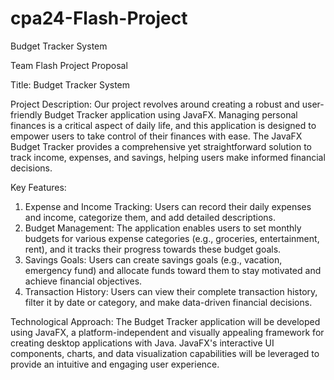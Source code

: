 # cpa24-Flash-Project
Budget Tracker System 

Team Flash Project Proposal

Title: Budget Tracker System

Project Description:
Our project revolves around creating a robust and user-friendly Budget Tracker application using JavaFX. Managing personal finances is a critical aspect of daily life, and this application is designed to empower users to take control of their finances with ease. The JavaFX Budget Tracker provides a comprehensive yet straightforward solution to track income, expenses, and savings, helping users make informed financial decisions.

Key Features:

1. Expense and Income Tracking: Users can record their daily expenses and income, categorize them, and add detailed descriptions.
2. Budget Management: The application enables users to set monthly budgets for various expense categories (e.g., groceries, entertainment, rent), and it tracks their progress towards these budget goals.
3. Savings Goals: Users can create savings goals (e.g., vacation, emergency fund) and allocate funds toward them to stay motivated and achieve financial objectives.
4. Transaction History: Users can view their complete transaction history, filter it by date or category, and make data-driven financial decisions.

Technological Approach:
The Budget Tracker application will be developed using JavaFX, a platform-independent and visually appealing framework for creating desktop applications with Java. JavaFX's interactive UI components, charts, and data visualization capabilities will be leveraged to provide an intuitive and engaging user experience.
